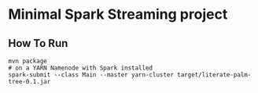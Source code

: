 Minimal Spark Streaming project
===

How To Run
---
```
mvn package
# on a YARN Namenode with Spark installed
spark-submit --class Main --master yarn-cluster target/literate-palm-tree-0.1.jar
```